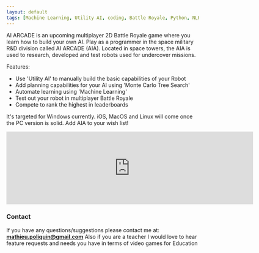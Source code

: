 ```yaml
---
layout: default
tags: [Machine Learning, Utility AI, coding, Battle Royale, Python, NLP]
---
```



AI ARCADE is an upcoming multiplayer 2D Battle Royale game where you learn how to build your own AI.
Play as a programmer in the space military R&D division called AI ARCADE (AIA).
Located in space towers, the AIA is used to research, developed and test robots used for undercover missions.

Features:
* Use 'Utility AI' to manually build the basic capabilities of your Robot
* Add planning capabilities for your AI using 'Monte Carlo Tree Search'
* Automate learning using 'Machine Learning'
* Test out your robot in multiplayer Battle Royale
* Compete to rank the highest in leaderboards

It's targeted for Windows currently. iOS, MacOS and Linux will come once the PC version is solid. Add AIA to your wish list!
<iframe src="https://store.steampowered.com/widget/1059010/" frameborder="0" width="646" height="190"></iframe>



### Contact
If you have any questions/suggestions please contact me at: **mathieu.poliquin@gmail.com**
Also if you are a teacher I would love to hear feature requests and needs you have in terms of video games for Education